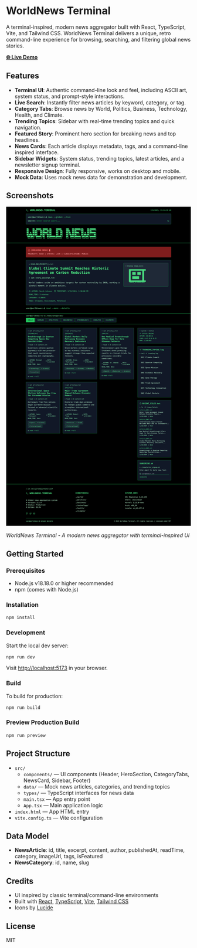 # WorldNews Terminal

A terminal-inspired, modern news aggregator built with React, TypeScript, Vite, and Tailwind CSS. WorldNews Terminal delivers a unique, retro command-line experience for browsing, searching, and filtering global news stories.

**[🌐 Live Demo](https://makalin.github.io/worldnews/)**

## Features

- **Terminal UI**: Authentic command-line look and feel, including ASCII art, system status, and prompt-style interactions.
- **Live Search**: Instantly filter news articles by keyword, category, or tag.
- **Category Tabs**: Browse news by World, Politics, Business, Technology, Health, and Climate.
- **Trending Topics**: Sidebar with real-time trending topics and quick navigation.
- **Featured Story**: Prominent hero section for breaking news and top headlines.
- **News Cards**: Each article displays metadata, tags, and a command-line inspired interface.
- **Sidebar Widgets**: System status, trending topics, latest articles, and a newsletter signup terminal.
- **Responsive Design**: Fully responsive, works on desktop and mobile.
- **Mock Data**: Uses mock news data for demonstration and development.

## Screenshots

![WorldNews Terminal Screenshot](./screenshot.png)

*WorldNews Terminal - A modern news aggregator with terminal-inspired UI*

## Getting Started

### Prerequisites
- Node.js v18.18.0 or higher recommended
- npm (comes with Node.js)

### Installation
```bash
npm install
```

### Development
Start the local dev server:
```bash
npm run dev
```
Visit [http://localhost:5173](http://localhost:5173) in your browser.

### Build
To build for production:
```bash
npm run build
```

### Preview Production Build
```bash
npm run preview
```

## Project Structure

- `src/`
  - `components/` — UI components (Header, HeroSection, CategoryTabs, NewsCard, Sidebar, Footer)
  - `data/` — Mock news articles, categories, and trending topics
  - `types/` — TypeScript interfaces for news data
  - `main.tsx` — App entry point
  - `App.tsx` — Main application logic
- `index.html` — App HTML entry
- `vite.config.ts` — Vite configuration

## Data Model

- **NewsArticle**: id, title, excerpt, content, author, publishedAt, readTime, category, imageUrl, tags, isFeatured
- **NewsCategory**: id, name, slug

## Credits

- UI inspired by classic terminal/command-line environments
- Built with [React](https://react.dev/), [TypeScript](https://www.typescriptlang.org/), [Vite](https://vitejs.dev/), [Tailwind CSS](https://tailwindcss.com/)
- Icons by [Lucide](https://lucide.dev/)

## License

MIT 